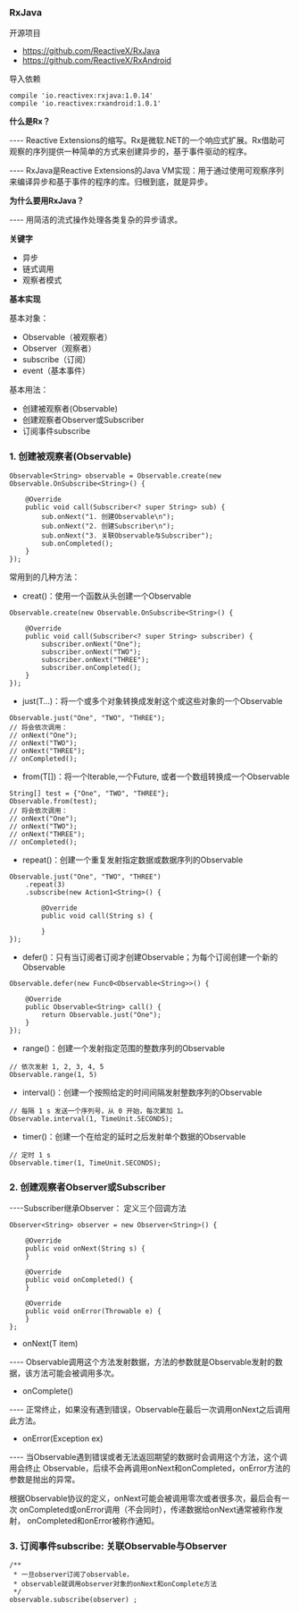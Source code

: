 ### RxJava

开源项目
- https://github.com/ReactiveX/RxJava
- https://github.com/ReactiveX/RxAndroid

导入依赖
```
compile 'io.reactivex:rxjava:1.0.14'
compile 'io.reactivex:rxandroid:1.0.1'
```

**什么是Rx？**

---- Reactive Extensions的缩写。Rx是微软.NET的一个响应式扩展。Rx借助可观察的序列提供一种简单的方式来创建异步的，基于事件驱动的程序。

---- RxJava是Reactive Extensions的Java VM实现：用于通过使用可观察序列来编译异步和基于事件的程序的库。归根到底，就是异步。


**为什么要用RxJava？**

---- 用简洁的流式操作处理各类复杂的异步请求。


**关键字**
- 异步
- 链式调用
- 观察者模式

**基本实现**

基本对象：
- Observable（被观察者）
- Observer（观察者）
- subscribe（订阅）
- event（基本事件）

基本用法：
- 创建被观察者(Observable)
- 创建观察者Observer或Subscriber
- 订阅事件subscribe

### 1. 创建被观察者(Observable)
```
Observable<String> observable = Observable.create(new Observable.OnSubscribe<String>() {

    @Override
    public void call(Subscriber<? super String> sub) {
        sub.onNext("1. 创建Observable\n");
        sub.onNext("2. 创建Subscriber\n");
        sub.onNext("3. 关联Observable与Subscriber");
        sub.onCompleted();
    }
});
```
常用到的几种方法：

- creat()：使用一个函数从头创建一个Observable

```
Observable.create(new Observable.OnSubscribe<String>() {

    @Override
    public void call(Subscriber<? super String> subscriber) {
        subscriber.onNext("One");
        subscriber.onNext("TWO");
        subscriber.onNext("THREE");
        subscriber.onCompleted();
    }
});
```

- just(T…)：将一个或多个对象转换成发射这个或这些对象的一个Observable

```
Observable.just("One", "TWO", "THREE");
// 将会依次调用：
// onNext("One");
// onNext("TWO");
// onNext("THREE");
// onCompleted();
```

- from(T[])：将一个Iterable,一个Future, 或者一个数组转换成一个Observable

```
String[] test = {"One", "TWO", "THREE"};
Observable.from(test);
// 将会依次调用：
// onNext("One");
// onNext("TWO");
// onNext("THREE");
// onCompleted();
```

- repeat()：创建一个重复发射指定数据或数据序列的Observable

```
Observable.just("One", "TWO", "THREE")
    .repeat(3)
    .subscribe(new Action1<String>() {
    
        @Override
        public void call(String s) {
                    
        }
});
```

- defer()：只有当订阅者订阅才创建Observable；为每个订阅创建一个新的 Observable

```
Observable.defer(new Func0<Observable<String>>() {

    @Override
    public Observable<String> call() {
        return Observable.just("One");
    }
});
```

- range()：创建一个发射指定范围的整数序列的Observable

```
// 依次发射 1, 2, 3, 4, 5
Observable.range(1, 5)
```

- interval()：创建一个按照给定的时间间隔发射整数序列的Observable

```
// 每隔 1 s 发送一个序列号，从 0 开始，每次累加 1。
Observable.interval(1, TimeUnit.SECONDS);
```

- timer()：创建一个在给定的延时之后发射单个数据的Observable

```
// 定时 1 s
Observable.timer(1, TimeUnit.SECONDS);
```


### 2. 创建观察者Observer或Subscriber
----Subscriber继承Observer： 定义三个回调方法

```
Observer<String> observer = new Observer<String>() {

    @Override
    public void onNext(String s) {
    }

    @Override
    public void onCompleted() {
    }

    @Override
    public void onError(Throwable e) {
    }
};
```

- onNext(T item)

---- Observable调用这个方法发射数据，方法的参数就是Observable发射的数据，该方法可能会被调用多次。

- onComplete()

---- 正常终止，如果没有遇到错误，Observable在最后一次调用onNext之后调用此方法。

- onError(Exception ex)

---- 当Observable遇到错误或者无法返回期望的数据时会调用这个方法，这个调用会终止 Observable，后续不会再调用onNext和onCompleted，onError方法的参数是抛出的异常。

根据Observable协议的定义，onNext可能会被调用零次或者很多次，最后会有一次 onCompleted或onError调用（不会同时），传递数据给onNext通常被称作发射， onCompleted和onError被称作通知。

### 3. 订阅事件subscribe: 关联Observable与Observer
```
/**
 * 一旦observer订阅了observable，
 * observable就调用observer对象的onNext和onComplete方法
 */
observable.subscribe(observer) ;
```